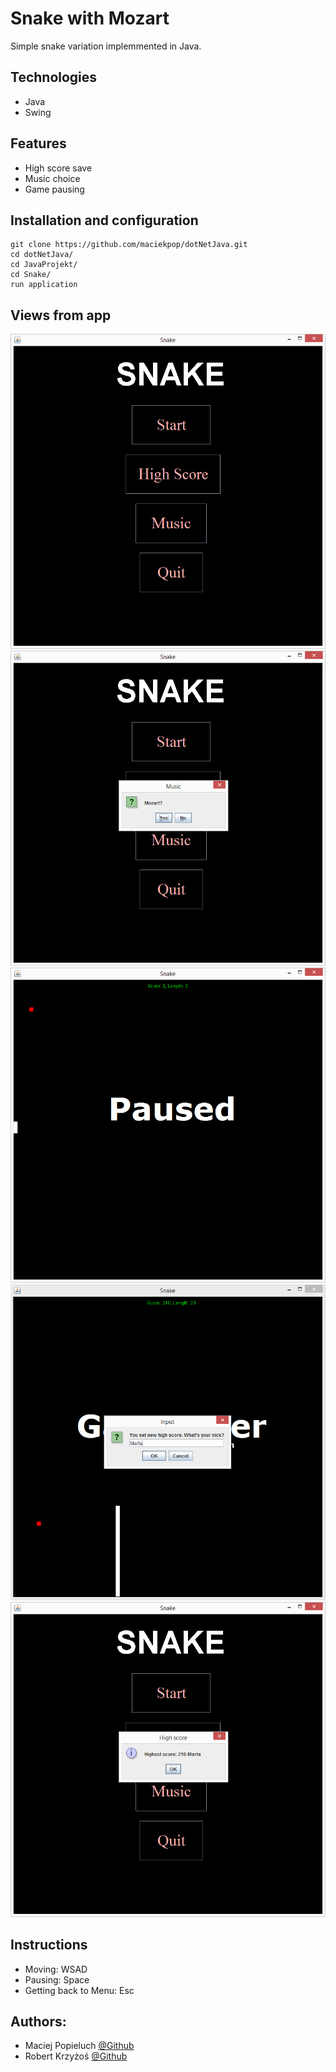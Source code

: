# Snake with Mozart
Simple snake variation implemmented in Java.

## Technologies
* Java
* Swing

## Features 
* High score save
* Music choice
* Game pausing

## Installation and configuration 
```git
git clone https://github.com/maciekpop/dotNetJava.git 
cd dotNetJava/
cd JavaProjekt/
cd Snake/
run application
```

## Views from app
![](Snake/images/Menu.png)
![](Snake/images/Mozart.png)
![](Snake/images/paused.png)
![](Snake/images/highScore.png)
![](Snake/images/highScoreJpanel.png)

## Instructions
* Moving: WSAD
* Pausing: Space
* Getting back to Menu: Esc


## Authors:
* Maciej Popieluch [@Github](https://github.com/maciekpop)
* Robert Krzyżoś [@Github](https://github.com/CrossAxis98)
